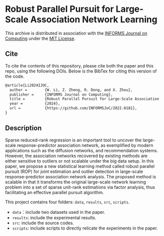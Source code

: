 # Robust Parallel Pursuit for Large-Scale Association Network Learning
This archive is distributed in association with the [INFORMS Journal on Computing](https://pubsonline.informs.org/journal/ijoc) under the [MIT License](https://github.com/INFORMSJoC/2019.0000/blob/master/LICENSE).
## Cite
To cite the contents of this repository, please cite both the paper and this repo, using the following DOIs.
Below is the BibTex for citing this version of the code.
```latex
@article{Li2024IJOC,
  author =        {W. Li, Z. Zheng, R. Dong, and X. Zhou},
  publisher =     {INFORMS Journal on Computing},
  title =         {Robust Parallel Pursuit for Large-Scale Association Network Learning, v2022.0181},
  year =          {2024}, 
  url =           {https://github.com/INFORMSJoC/2022.0181},
}  
```
## Description
Sparse reduced-rank regression is an important tool to uncover the large-scale response-predictor association network,  as exemplified by modern applications such as the diffusion networks, and recommendation systems. However, the association networks recovered by existing methods are either sensitive to outliers or not scalable under the big data setup. In this paper, we propose a new statistical learning method called robust parallel pursuit (ROP) for joint estimation and outlier detection in large-scale response-predictor association network analysis.  The proposed method is scalable in that it transforms the original large-scale network learning problem into a set of sparse unit-rank estimations via factor analysis,  thus facilitating an effective parallel pursuit algorithm.  

This project contains four folders: `data`, `results`, `src`, `scripts`.
- `data`：include two datasets used in the paper.
- `results`: include the experimental results.
- `src`: include the source codes.
- `scripts`: include scripts to directly relicate the experiments in the paper.
